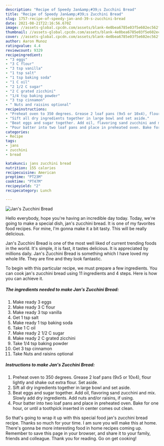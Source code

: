 ```yaml
---
description: "Recipe of Speedy Jan&amp;#39;s Zucchini Bread"
title: "Recipe of Speedy Jan&amp;#39;s Zucchini Bread"
slug: 1757-recipe-of-speedy-jan-and-39-s-zucchini-bread
date: 2021-08-21T22:16:56.670Z
image: //assets-global.cpcdn.com/assets/blank-4e0bea6785e03f5e602ec562f230caae08da540cada707380b4fe1bbebba43da.png
thumbnail: //assets-global.cpcdn.com/assets/blank-4e0bea6785e03f5e602ec562f230caae08da540cada707380b4fe1bbebba43da.png
cover: //assets-global.cpcdn.com/assets/blank-4e0bea6785e03f5e602ec562f230caae08da540cada707380b4fe1bbebba43da.png
author: Aaron Munoz
ratingvalue: 4.4
reviewcount: 9329
recipeingredient:
- "3 eggs"
- "3 C flour"
- "3 tsp vanilla"
- "1 tsp salt"
- "1 tsp baking soda"
- "1 C oil"
- "2 1/2 C sugar"
- "2 C grated zicchini"
- "1/4 tsp baking powder"
- "3 tsp cinnamon"
- " Nuts and raisins optional"
recipeinstructions:
- "Preheat oven to 350 degrees. Grease 2 loaf pans (9x5 or 10x4), flour lightly and shake out extra flour. Set aside."
- "Sift all dry ingredients together in large bowl and set aside."
- "Beat eggs and sugar together. Add oil, flavoring sand zucchini and mix. Slowly add dry ingredients. Add nuts and/or raisins, if using."
- "Pour batter into two loaf pans and place in preheated oven. Bake for one hour, or until a toothpick inserted in center comes out clean."
categories:
- Recipe
tags:
- jans
- zucchini
- bread

katakunci: jans zucchini bread 
nutrition: 155 calories
recipecuisine: American
preptime: "PT23M"
cooktime: "PT47M"
recipeyield: "2"
recipecategory: Lunch

---
```



![Jan&#39;s Zucchini Bread](//assets-global.cpcdn.com/assets/blank-4e0bea6785e03f5e602ec562f230caae08da540cada707380b4fe1bbebba43da.png)

Hello everybody, hope you're having an incredible day today. Today, we're going to make a special dish, jan&#39;s zucchini bread. It is one of my favorites food recipes. For mine, I'm gonna make it a bit tasty. This will be really delicious.



Jan&#39;s Zucchini Bread is one of the most well liked of current trending foods in the world. It's simple, it is fast, it tastes delicious. It is appreciated by millions daily. Jan&#39;s Zucchini Bread is something which I have loved my whole life. They are fine and they look fantastic.


To begin with this particular recipe, we must prepare a few ingredients. You can cook jan&#39;s zucchini bread using 11 ingredients and 4 steps. Here is how you can achieve it.

<!--inarticleads1-->

##### The ingredients needed to make Jan&#39;s Zucchini Bread:

1. Make ready 3 eggs
1. Make ready 3 C flour
1. Make ready 3 tsp vanilla
1. Get 1 tsp salt
1. Make ready 1 tsp baking soda
1. Take 1 C oil
1. Make ready 2 1/2 C sugar
1. Make ready 2 C grated zicchini
1. Take 1/4 tsp baking powder
1. Get 3 tsp cinnamon
1. Take  Nuts and raisins optional




<!--inarticleads2-->

##### Instructions to make Jan&#39;s Zucchini Bread:

1. Preheat oven to 350 degrees. Grease 2 loaf pans (9x5 or 10x4), flour lightly and shake out extra flour. Set aside.
1. Sift all dry ingredients together in large bowl and set aside.
1. Beat eggs and sugar together. Add oil, flavoring sand zucchini and mix. Slowly add dry ingredients. Add nuts and/or raisins, if using.
1. Pour batter into two loaf pans and place in preheated oven. Bake for one hour, or until a toothpick inserted in center comes out clean.




So that's going to wrap it up with this special food jan&#39;s zucchini bread recipe. Thanks so much for your time. I am sure you will make this at home. There's gonna be more interesting food in home recipes coming up. Remember to save this page in your browser, and share it to your family, friends and colleague. Thank you for reading. Go on get cooking!
